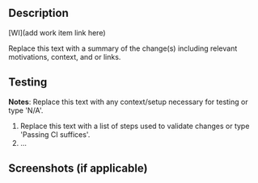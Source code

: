 <!--
When creating a PR, be sure to prepend the PR title with the Conventional Commit type (`feat`, `fix`, or `chore`).

Examples:

`feat: add growl notification to spaces:wait`

`fix: handle special characters in app names`

`chore: refactor tests`

Learn more about [Conventional Commits](https://www.conventionalcommits.org/).
-->

## Description

[WI](add work item link here)

Replace this text with a summary of the change(s) including relevant motivations, context, and or links.

## Testing

**Notes**: Replace this text with any context/setup necessary for testing or type 'N/A'.

1. Replace this text with a list of steps used to validate changes or type 'Passing CI suffices'.
2. ...

## Screenshots (if applicable)
